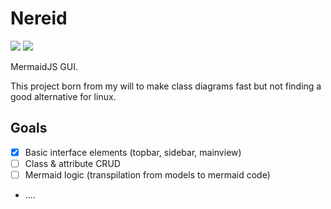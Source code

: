 # Nereid

![](https://img.shields.io/badge/Angular-DD0031?style=for-the-badge&logo=angular&logoColor=white) ![](https://img.shields.io/badge/Tailwind_CSS-38B2AC?style=for-the-badge&logo=tailwind-css&logoColor=white)

MermaidJS GUI.

This project born from my will to make class diagrams fast but not finding a good alternative for linux.

## Goals

- [X] Basic interface elements (topbar, sidebar, mainview)
- [ ] Class & attribute CRUD
- [ ] Mermaid logic (transpilation from models to mermaid code)
- ....